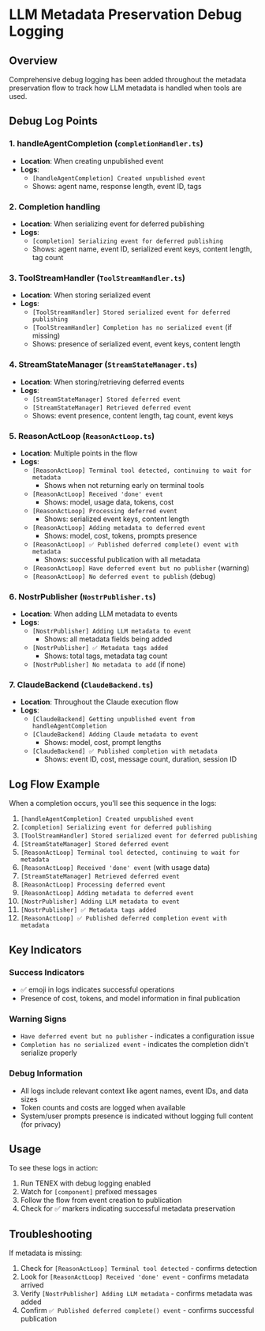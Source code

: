 # LLM Metadata Preservation Debug Logging

## Overview
Comprehensive debug logging has been added throughout the metadata preservation flow to track how LLM metadata is handled when tools are used.

## Debug Log Points

### 1. **handleAgentCompletion** (`completionHandler.ts`)
- **Location**: When creating unpublished event
- **Logs**: 
  - `[handleAgentCompletion] Created unpublished event`
  - Shows: agent name, response length, event ID, tags

### 2. **Completion handling**
- **Location**: When serializing event for deferred publishing
- **Logs**:
  - `[completion] Serializing event for deferred publishing`
  - Shows: agent name, event ID, serialized event keys, content length, tag count

### 3. **ToolStreamHandler** (`ToolStreamHandler.ts`)
- **Location**: When storing serialized event
- **Logs**:
  - `[ToolStreamHandler] Stored serialized event for deferred publishing`
  - `[ToolStreamHandler] Completion has no serialized event` (if missing)
  - Shows: presence of serialized event, event keys, content length

### 4. **StreamStateManager** (`StreamStateManager.ts`)
- **Location**: When storing/retrieving deferred events
- **Logs**:
  - `[StreamStateManager] Stored deferred event`
  - `[StreamStateManager] Retrieved deferred event`
  - Shows: event presence, content length, tag count, event keys

### 5. **ReasonActLoop** (`ReasonActLoop.ts`)
- **Location**: Multiple points in the flow
- **Logs**:
  - `[ReasonActLoop] Terminal tool detected, continuing to wait for metadata`
    - Shows when not returning early on terminal tools
  - `[ReasonActLoop] Received 'done' event`
    - Shows: model, usage data, tokens, cost
  - `[ReasonActLoop] Processing deferred event`
    - Shows: serialized event keys, content length
  - `[ReasonActLoop] Adding metadata to deferred event`
    - Shows: model, cost, tokens, prompts presence
  - `[ReasonActLoop] ✅ Published deferred complete() event with metadata`
    - Shows: successful publication with all metadata
  - `[ReasonActLoop] Have deferred event but no publisher` (warning)
  - `[ReasonActLoop] No deferred event to publish` (debug)

### 6. **NostrPublisher** (`NostrPublisher.ts`)
- **Location**: When adding LLM metadata to events
- **Logs**:
  - `[NostrPublisher] Adding LLM metadata to event`
    - Shows: all metadata fields being added
  - `[NostrPublisher] ✅ Metadata tags added`
    - Shows: total tags, metadata tag count
  - `[NostrPublisher] No metadata to add` (if none)

### 7. **ClaudeBackend** (`ClaudeBackend.ts`)
- **Location**: Throughout the Claude execution flow
- **Logs**:
  - `[ClaudeBackend] Getting unpublished event from handleAgentCompletion`
  - `[ClaudeBackend] Adding Claude metadata to event`
    - Shows: model, cost, prompt lengths
  - `[ClaudeBackend] ✅ Published completion with metadata`
    - Shows: event ID, cost, message count, duration, session ID

## Log Flow Example

When a completion occurs, you'll see this sequence in the logs:

1. `[handleAgentCompletion] Created unpublished event`
2. `[completion] Serializing event for deferred publishing`
3. `[ToolStreamHandler] Stored serialized event for deferred publishing`
4. `[StreamStateManager] Stored deferred event`
5. `[ReasonActLoop] Terminal tool detected, continuing to wait for metadata`
6. `[ReasonActLoop] Received 'done' event` (with usage data)
7. `[StreamStateManager] Retrieved deferred event`
8. `[ReasonActLoop] Processing deferred event`
9. `[ReasonActLoop] Adding metadata to deferred event`
10. `[NostrPublisher] Adding LLM metadata to event`
11. `[NostrPublisher] ✅ Metadata tags added`
12. `[ReasonActLoop] ✅ Published deferred completion event with metadata`

## Key Indicators

### Success Indicators
- ✅ emoji in logs indicates successful operations
- Presence of cost, tokens, and model information in final publication

### Warning Signs
- `Have deferred event but no publisher` - indicates a configuration issue
- `Completion has no serialized event` - indicates the completion didn't serialize properly

### Debug Information
- All logs include relevant context like agent names, event IDs, and data sizes
- Token counts and costs are logged when available
- System/user prompts presence is indicated without logging full content (for privacy)

## Usage

To see these logs in action:
1. Run TENEX with debug logging enabled
2. Watch for `[component]` prefixed messages
3. Follow the flow from event creation to publication
4. Check for ✅ markers indicating successful metadata preservation

## Troubleshooting

If metadata is missing:
1. Check for `[ReasonActLoop] Terminal tool detected` - confirms detection
2. Look for `[ReasonActLoop] Received 'done' event` - confirms metadata arrived
3. Verify `[NostrPublisher] Adding LLM metadata` - confirms metadata was added
4. Confirm `✅ Published deferred complete() event` - confirms successful publication